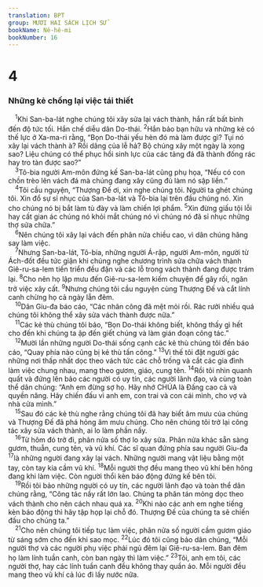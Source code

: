 ```yaml
---
translation: BPT
group: MƯƠI HAI SÁCH LỊCH SỬ
bookName: Nê-hê-mi 
bookNumber: 16
---
```


<div class="title"><h1>4</h1><h3>Những kẻ chống lại việc tái thiết</h3></div>
<span class="verse ne_4_1"> <sup>1</sup>Khi San-ba-lát nghe chúng tôi xây sửa lại vách thành, hắn rất bất bình đến độ tức tối. Hắn chế diễu dân Do-thái.</span>
<span class="verse ne_4_2"><sup>2</sup>Hắn bảo bạn hữu và những kẻ có thế lực ở Xa-ma-ri rằng, “Bọn Do-thái yếu hèn đó mà làm được gì? Tụi nó xây lại vách thành à? Rồi dâng của lễ hả? Bộ chúng xây một ngày là xong sao? Liệu chúng có thể phục hồi sinh lực của các tảng đá đã thành đống rác hay tro tàn được sao?”<br/></span>
<span class="verse ne_4_3"> <sup>3</sup>Tô-bia người Am-môn đứng kế San-ba-lát cũng phụ họa, “Nếu có con chồn trèo lên vách đá mà chúng đang xây cũng đủ làm nó sập liền.”<br/></span>
<span class="verse ne_4_4"> <sup>4</sup>Tôi cầu nguyện, “Thượng Đế ơi, xin nghe chúng tôi. Người ta ghét chúng tôi. Xin đổ sự sỉ nhục của San-ba-lát và Tô-bia lại trên đầu chúng nó. Xin cho chúng nó bị bắt làm tù đày và làm chiến lợi phẩm.</span>
<span class="verse ne_4_5"><sup>5</sup>Xin đừng giấu tội lỗi hay cất gian ác chúng nó khỏi mắt chúng nó vì chúng nó đã sỉ nhục những thợ sửa chữa.”<br/></span>
<span class="verse ne_4_6"> <sup>6</sup>Nên chúng tôi xây lại vách đến phân nửa chiều cao, vì dân chúng hăng say làm việc.<br/></span>
<span class="verse ne_4_7"> <sup>7</sup>Nhưng San-ba-lát, Tô-bia, những người Á-rập, người Am-môn, người từ Ách-đốt đều tức giận khi chúng nghe chương trình sửa chữa vách thành Giê-ru-sa-lem tiến triển đều đặn và các lỗ trong vách thành đang được trám lại.</span>
<span class="verse ne_4_8"><sup>8</sup>Cho nên họ lập mưu đến Giê-ru-sa-lem kiếm chuyện để gây rối, ngăn trở việc xây cất.</span>
<span class="verse ne_4_9"><sup>9</sup>Nhưng chúng tôi cầu nguyện cùng Thượng Đế và cắt lính canh chừng họ cả ngày lẫn đêm.<br/></span>
<span class="verse ne_4_10"> <sup>10</sup>Dân Giu-đa báo cáo, “Các nhân công đã mệt mỏi rồi. Rác rưởi nhiều quá chúng tôi không thể xây sửa vách thành được nữa.”<br/></span>
<span class="verse ne_4_11"> <sup>11</sup>Các kẻ thù chúng tôi bảo, “Bọn Do-thái không biết, không thấy gì hết cho đến khi chúng ta ập đến giết chúng và làm gián đoạn công tác.”<br/></span>
<span class="verse ne_4_12"> <sup>12</sup>Mười lần những người Do-thái sống cạnh các kẻ thù chúng tôi đến báo cáo, “Quay phía nào cũng bị kẻ thù tấn công.”</span>
<span class="verse ne_4_13"><sup>13</sup>Vì thế tôi đặt người gác những nơi thấp nhất dọc theo vách tức các chỗ trống và cắt các gia đình làm việc chung nhau, mang theo gươm, giáo, cung tên.</span>
<span class="verse ne_4_14"><sup>14</sup>Rồi tôi nhìn quanh quất và đứng lên bảo các người có uy tín, các người lãnh đạo, và cùng toàn thể dân chúng: “Anh em đừng sợ họ. Hãy nhớ CHÚA là Đấng cao cả và quyền năng. Hãy chiến đấu vì anh em, con trai và con cái mình, cho vợ và nhà cửa mình.”<br/></span>
<span class="verse ne_4_15"> <sup>15</sup>Sau đó các kẻ thù nghe rằng chúng tôi đã hay biết âm mưu của chúng và Thượng Đế đã phá hỏng âm mưu chúng. Cho nên chúng tôi trở lại công tác xây sửa vách thành, ai lo làm phần nấy.<br/></span>
<span class="verse ne_4_16"> <sup>16</sup>Từ hôm đó trở đi, phân nửa số thợ lo xây sửa. Phân nửa khác sẵn sàng gươm, thuẫn, cung tên, và vũ khí. Các sĩ quan đứng phía sau người Giu-đa</span>
<span class="verse ne_4_17"><sup>17</sup>là những người đang xây lại vách. Những người mang vật liệu bằng một tay, còn tay kia cầm vũ khí.</span>
<span class="verse ne_4_18"><sup>18</sup>Mỗi người thợ đều mang theo vũ khí bên hông đang khi làm việc. Còn người thổi kèn báo động đứng kế bên tôi.<br/></span>
<span class="verse ne_4_19"> <sup>19</sup>Rồi tôi bảo những người có uy tín, các người lãnh đạo và toàn thể dân chúng rằng, “Công tác nầy rất lớn lao. Chúng ta phân tán mỏng dọc theo vách thành cho nên cách nhau quá xa.</span>
<span class="verse ne_4_20"><sup>20</sup>Khi nào các anh em nghe tiếng kèn báo động thì hãy tập họp lại chỗ đó. Thượng Đế của chúng ta sẽ chiến đấu cho chúng ta.”<br/></span>
<span class="verse ne_4_21"> <sup>21</sup>Cho nên chúng tôi tiếp tục làm việc, phân nửa số người cầm gươm giáo từ sáng sớm cho đến khi sao mọc.</span>
<span class="verse ne_4_22"><sup>22</sup>Lúc đó tôi cũng bảo dân chúng, “Mỗi người thợ và các người phụ việc phải ngủ đêm lại Giê-ru-sa-lem. Ban đêm họ làm lính tuần canh, còn ban ngày thì làm việc.”</span>
<span class="verse ne_4_23"><sup>23</sup>Tôi, anh em tôi, các người thợ, hay các lính tuần canh đều không thay quần áo. Mỗi người đều mang theo vũ khí cả lúc đi lấy nước nữa.<br/></span>

